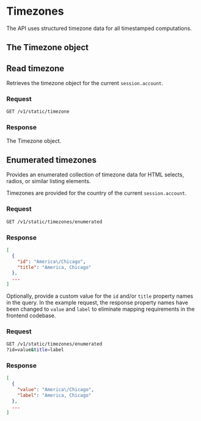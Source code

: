 # Timezones

The API uses structured timezone data for all timestamped computations.



## The Timezone object

<!--@include: ./includes/objects/timezone.md-->
<!--@include: ./includes/properties/timezone.md-->

## Read timezone

Retrieves the timezone object for the current `session.account`.

### Request

```sh
GET /v1/static/timezone
```

### Response

The Timezone object.

<!--@include: ./includes/objects/partials/timezone.md-->


## Enumerated timezones

Provides an enumerated collection of timezone data for HTML selects, radios, or similar listing elements.

Timezones are provided for the country of the current `session.account`.

### Request

```sh
GET /v1/static/timezones/enumerated
```

### Response

```json
[
  {
    "id": "America\/Chicago",
    "title": "America, Chicago"
  },
  ...
]
```

Optionally, provide a custom value for the `id` and/or `title` property names in the query. In the example request, the response property names have been changed to `value` and `label` to eliminate mapping requirements in the frontend codebase.

### Request

```sh
GET /v1/static/timezones/enumerated
?id=value&title=label
```

### Response

```json
[
  {
    "value": "America\/Chicago",
    "label": "America, Chicago"
  },
  ...
]
```

